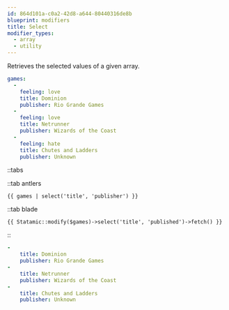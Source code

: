 ```yaml
---
id: 864d101a-c0a2-42d8-a644-80440316de8b
blueprint: modifiers
title: Select
modifier_types:
  - array
  - utility
---
```

Retrieves the selected values of a given array.

```yaml
games:
  -
    feeling: love
    title: Dominion
    publisher: Rio Grande Games
  -
    feeling: love
    title: Netrunner
    publisher: Wizards of the Coast
  -
    feeling: hate
    title: Chutes and Ladders
    publisher: Unknown
```

::tabs

::tab antlers
```antlers
{{ games | select('title', 'publisher') }}
```
::tab blade
```blade
{{ Statamic::modify($games)->select('title', 'published')->fetch() }}
```
::

```yaml
-
    title: Dominion
    publisher: Rio Grande Games
-
    title: Netrunner
    publisher: Wizards of the Coast
-
    title: Chutes and Ladders
    publisher: Unknown
```
